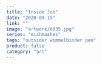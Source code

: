 ```yaml
---
title: "Inside Job"
date: "2020-09-15"
link: ""
image: "artwork/0035.jpg"
series: "mishmashes"
tags: "outsider wimmelbinder pen"
product: false
category: "art"
---
```

